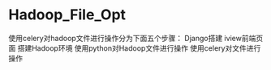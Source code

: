 # Hadoop_File_Opt
使用celery对hadoop文件进行操作分为下面五个步骤：
Django搭建
iview前端页面
搭建Hadoop环境
使用python对Hadoop文件进行操作
使用celery对文件进行操作

